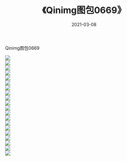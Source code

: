 ﻿---
layout: post
title:  《Qinimg图包0669》
date:   2021-03-08
img: http://imgx.orgx.ga/Qinimg图包/Qinimg图包0669/000.jpg
categories: [美女, 清纯, 唯美]
---

Qinimg图包0669

 ![](http://imgx.orgx.ga/Qinimg图包/Qinimg图包0669/001.jpg) <br>![](http://imgx.orgx.ga/Qinimg图包/Qinimg图包0669/002.jpg) <br>![](http://imgx.orgx.ga/Qinimg图包/Qinimg图包0669/003.jpg) <br>![](http://imgx.orgx.ga/Qinimg图包/Qinimg图包0669/004.jpg) <br>![](http://imgx.orgx.ga/Qinimg图包/Qinimg图包0669/005.jpg) <br>![](http://imgx.orgx.ga/Qinimg图包/Qinimg图包0669/006.jpg) <br>![](http://imgx.orgx.ga/Qinimg图包/Qinimg图包0669/007.jpg) <br>![](http://imgx.orgx.ga/Qinimg图包/Qinimg图包0669/008.jpg) <br>![](http://imgx.orgx.ga/Qinimg图包/Qinimg图包0669/009.jpg) <br>![](http://imgx.orgx.ga/Qinimg图包/Qinimg图包0669/010.jpg) <br>![](http://imgx.orgx.ga/Qinimg图包/Qinimg图包0669/011.jpg) <br>![](http://imgx.orgx.ga/Qinimg图包/Qinimg图包0669/012.jpg) <br>![](http://imgx.orgx.ga/Qinimg图包/Qinimg图包0669/013.jpg) <br>![](http://imgx.orgx.ga/Qinimg图包/Qinimg图包0669/014.jpg) <br>![](http://imgx.orgx.ga/Qinimg图包/Qinimg图包0669/015.jpg) <br>![](http://imgx.orgx.ga/Qinimg图包/Qinimg图包0669/016.jpg) <br>![](http://imgx.orgx.ga/Qinimg图包/Qinimg图包0669/017.jpg) <br>![](http://imgx.orgx.ga/Qinimg图包/Qinimg图包0669/018.jpg) <br>![](http://imgx.orgx.ga/Qinimg图包/Qinimg图包0669/019.jpg) <br>![](http://imgx.orgx.ga/Qinimg图包/Qinimg图包0669/020.jpg) <br>